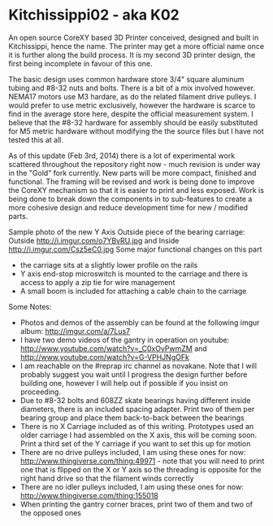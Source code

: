Kitchissippi02 - aka K02
========================

An open source CoreXY based 3D Printer conceived, designed and built in Kitchissippi, hence the name. The printer may get a more official name once it is further along the build process.
It is my second 3D printer design, the first being incomplete in favour of this one.

The basic design uses common hardware store 3/4" square aluminum tubing and #8-32 nuts and bolts. There is a bit of a mix involved however. NEMA17 motors use M3 hardare, as do the related filament drive pulleys.
I would prefer to use metric exclusively, however the hardware is scarce to find in the average store here, despite the official measurement system.
I believe that the #8-32 hardware for assembly should be easily substituted for M5 metric hardware without modifying the the source files but I have not tested this at all.

As of this update (Feb 3rd, 2014) there is a lot of experimental work scattered throughout the repository right now - much revision is under way in the "Gold" fork currently.
New parts will be more compact, finished and functional. The framing will be revised and work is being done to improve the CoreXY mechanism so that it is easier to print and less exposed.
Work is being done to break down the components in to sub-features to create a more cohesive design and reduce development time for new / modified parts.

Sample photo of the new Y Axis Outside piece of the bearing carriage: Outside http://i.imgur.com/o7YBvRU.jpg and Inside http://i.imgur.com/Csz5eC0.jpg
Some major functional changes on this part 
- the carriage sits at a slightly lower profile on the rails
- Y axis end-stop microswitch is mounted to the carriage and there is access to apply a zip tie for wire management
- A small boom is included for attaching a cable chain to the carriage

Some Notes:

- Photos and demos of the assembly can be found at the following imgur album: http://imgur.com/a/7Lus7
- I have two demo videos of the gantry in operation on youtube: http://www.youtube.com/watch?v=_C0xOvPwmZM and http://www.youtube.com/watch?v=G-VPHJNgOFk
- I am reachable on the #reprap irc channel as novakane. Note that I will probably suggest you wait until I progress the design further before building one, however I will help out if possible if you insist on proceeding.
- Due to #8-32 bolts and 608ZZ skate bearings having different inside diameters, there is an included spacing adapter. Print two of them per bearing group and place them back-to-back between the bearings
- There is no X Carriage included as of this writing. Prototypes used an older carriage I had assembled on the X axis, this will be coming soon. Print a third set of the Y carriage if you want to set this up for motion
- There are no drive pulleys included, I am using these ones for now: http://www.thingiverse.com/thing:49971	- note that you will need to print one that is flipped on the X or Y axis so the threading is opposite for the right hand drive so that the filament winds correctly
- There are no idler pulleys included, I am using these ones for now: http://www.thingiverse.com/thing:155018
- When printing the gantry corner braces, print two of them and two of the opposed ones
